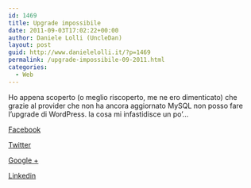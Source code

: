 ```yaml
---
id: 1469
title: Upgrade impossibile
date: 2011-09-03T17:02:22+00:00
author: Daniele Lolli (UncleDan)
layout: post
guid: http://www.danielelolli.it/?p=1469
permalink: /upgrade-impossibile-09-2011.html
categories:
  - Web
---
```

Ho appena scoperto (o meglio riscoperto, me ne ero dimenticato) che grazie al provider che non ha ancora aggiornato MySQL non posso fare l&#8217;upgrade di WordPress. la cosa mi infastidisce un po&#8217;&#8230;

<div class="container_share">
  <a href="http://www.facebook.com/sharer.php?u=http://www.danielelolli.it/upgrade-impossibile-09-2011.html&t=Upgrade impossibile" target="_blank" class="button_purab_share facebook"><span><i class="icon-facebook"></i></span>
  
  <p>
    Facebook
  </p></a> 
  
  <a href="http://twitter.com/share?url=http://www.danielelolli.it/upgrade-impossibile-09-2011.html&text=Upgrade impossibile" target="_blank" class="button_purab_share twitter"><span><i class="icon-twitter"></i></span>
  
  <p>
    Twitter
  </p></a> 
  
  <a href="https://plus.google.com/share?url=http://www.danielelolli.it/upgrade-impossibile-09-2011.html" target="_blank" class="button_purab_share google-plus"><span><i class="icon-google-plus"></i></span>
  
  <p>
    Google +
  </p></a> 
  
  <a href="http://www.linkedin.com/shareArticle?mini=true&url=http://www.danielelolli.it/upgrade-impossibile-09-2011.html&title=Upgrade impossibile" target="_blank" class="button_purab_share linkedin"><span><i class="icon-linkedin"></i></span>
  
  <p>
    Linkedin
  </p></a>
</div>